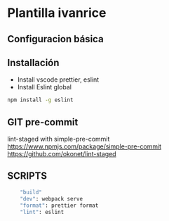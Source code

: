 # Plantilla ivanrice
## Configuracion básica
## Installación

- Install vscode prettier, eslint
- Install Eslint global

```sh
npm install -g eslint
```

## GIT pre-commit

lint-staged with simple-pre-commit
https://www.npmjs.com/package/simple-pre-commit
https://github.com/okonet/lint-staged

## SCRIPTS
```sh
    "build"
    "dev": webpack serve
    "format": prettier format
    "lint": eslint
```


